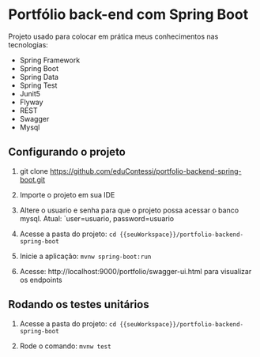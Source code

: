 # Portfólio back-end com Spring Boot

Projeto usado para colocar em prática meus conhecimentos nas tecnologias:

- Spring Framework
- Spring Boot
- Spring Data
- Spring Test
- Junit5
- Flyway
- REST
- Swagger
- Mysql

## Configurando o projeto

1) git clone https://github.com/eduContessi/portfolio-backend-spring-boot.git

2) Importe o projeto em sua IDE

3) Altere o usuario e senha para que o projeto possa acessar o banco mysql. Atual: `user=usuario, password=usuario

3) Acesse a pasta do projeto: `cd {{seuWorkspace}}/portfolio-backend-spring-boot`

4) Inicie a aplicação: `mvnw spring-boot:run`

5) Acesse: http://localhost:9000/portfolio/swagger-ui.html para visualizar os endpoints

## Rodando os testes unitários

1) Acesse a pasta do projeto: `cd {{seuWorkspace}}/portfolio-backend-spring-boot`

2) Rode o comando: `mvnw test`
